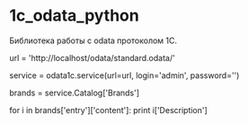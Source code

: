 # 1c_odata_python

Библиотека работы с odata протоколом 1С.

url = 'http://localhost/odata/standard.odata/'
 
service = odata1c.service(url=url, login='admin', password='')

brands = service.Catalog['Brands']

for i in brands['entry']['content']:
   print i['Description']
